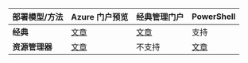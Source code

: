 | **部署模型/方法** | **Azure 门户预览** | **经典管理门户** | **PowerShell** |
| --- | --- | --- | --- |
| **经典** |[文章](/documentation/articles/vpn-gateway-howto-point-to-site-classic-azure-portal/) |[文章](/documentation/articles/vpn-gateway-howto-point-to-site-classic-azure-portal/) |支持 |
| **资源管理器** |[文章](/documentation/articles/vpn-gateway-howto-point-to-site-resource-manager-portal/) |不支持 |[文章](/documentation/articles/vpn-gateway-howto-point-to-site-rm-ps/) |